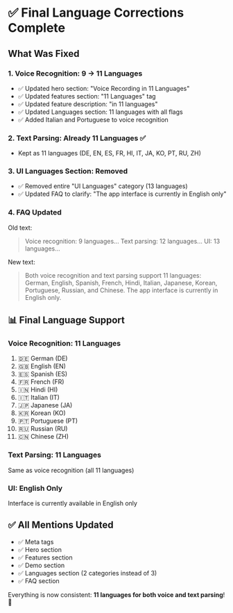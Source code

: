# ✅ Final Language Corrections Complete

## What Was Fixed

### 1. Voice Recognition: 9 → 11 Languages
- ✅ Updated hero section: "Voice Recording in 11 Languages"
- ✅ Updated features section: "11 Languages" tag
- ✅ Updated feature description: "in 11 languages"
- ✅ Updated Languages section: 11 languages with all flags
- ✅ Added Italian and Portuguese to voice recognition

### 2. Text Parsing: Already 11 Languages ✅
- Kept as 11 languages (DE, EN, ES, FR, HI, IT, JA, KO, PT, RU, ZH)

### 3. UI Languages Section: Removed
- ✅ Removed entire "UI Languages" category (13 languages)
- ✅ Updated FAQ to clarify: "The app interface is currently in English only"

### 4. FAQ Updated
Old text:
> Voice recognition: 9 languages... Text parsing: 12 languages... UI: 13 languages...

New text:
> Both voice recognition and text parsing support 11 languages: German, English, Spanish, French, Hindi, Italian, Japanese, Korean, Portuguese, Russian, and Chinese. The app interface is currently in English only.

## 📊 Final Language Support

### Voice Recognition: 11 Languages
1. 🇩🇪 German (DE)
2. 🇬🇧 English (EN)
3. 🇪🇸 Spanish (ES)
4. 🇫🇷 French (FR)
5. 🇮🇳 Hindi (HI)
6. 🇮🇹 Italian (IT)
7. 🇯🇵 Japanese (JA)
8. 🇰🇷 Korean (KO)
9. 🇵🇹 Portuguese (PT)
10. 🇷🇺 Russian (RU)
11. 🇨🇳 Chinese (ZH)

### Text Parsing: 11 Languages
Same as voice recognition (all 11 languages)

### UI: English Only
Interface is currently available in English only

## ✅ All Mentions Updated

- ✅ Meta tags
- ✅ Hero section
- ✅ Features section
- ✅ Demo section
- ✅ Languages section (2 categories instead of 3)
- ✅ FAQ section

Everything is now consistent: **11 languages for both voice and text parsing**! 🎉
